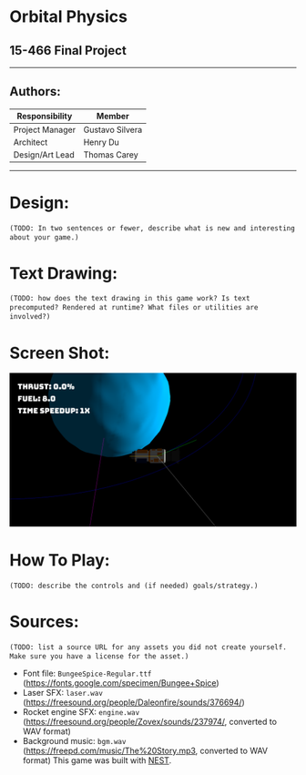 # Orbital Physics
## 15-466 Final Project

---
## Authors:
| Responsibility | Member |
| --- | --- |
| Project Manager | Gustavo Silvera |
| Architect | Henry Du |
| Design/Art Lead | Thomas Carey |

---
# Design:
    (TODO: In two sentences or fewer, describe what is new and interesting about your game.)

# Text Drawing:
    (TODO: how does the text drawing in this game work? Is text precomputed? Rendered at runtime? What files or utilities are involved?)

# Screen Shot:

![Screen Shot](screenshot.png)

# How To Play:

    (TODO: describe the controls and (if needed) goals/strategy.)

# Sources:
    (TODO: list a source URL for any assets you did not create yourself. Make sure you have a license for the asset.)
- Font file: `BungeeSpice-Regular.ttf` (https://fonts.google.com/specimen/Bungee+Spice)
- Laser SFX: `laser.wav` (https://freesound.org/people/Daleonfire/sounds/376694/)
- Rocket engine SFX: `engine.wav` (https://freesound.org/people/Zovex/sounds/237974/, converted to WAV format)
- Background music: `bgm.wav` (https://freepd.com/music/The%20Story.mp3, converted to WAV format)
This game was built with [NEST](NEST.md).

